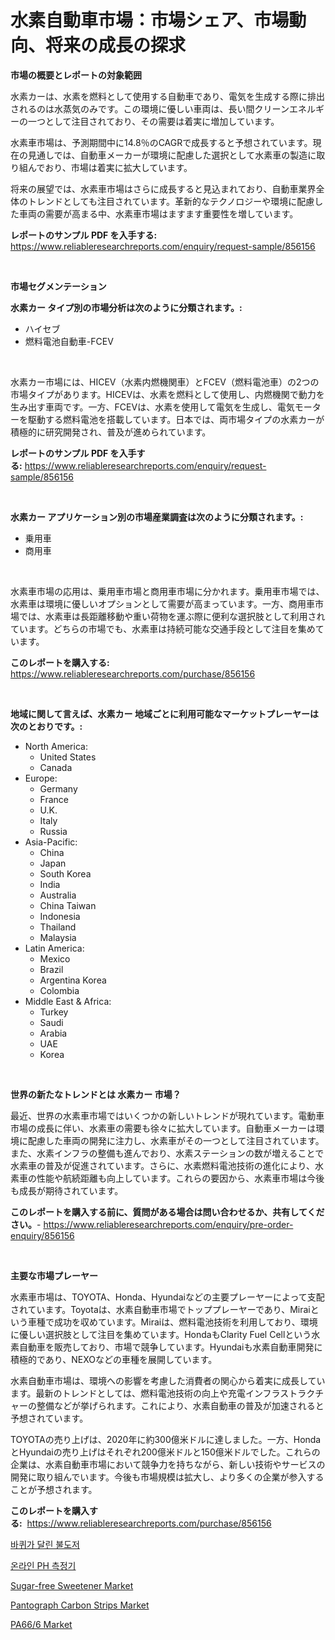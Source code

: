 <p><h1>水素自動車市場：市場シェア、市場動向、将来の成長の探求</h1></p><p><strong>市場の概要とレポートの対象範囲</strong></p>
<p><p>水素カーは、水素を燃料として使用する自動車であり、電気を生成する際に排出されるのは水蒸気のみです。この環境に優しい車両は、長い間クリーンエネルギーの一つとして注目されており、その需要は着実に増加しています。</p><p>水素車市場は、予測期間中に14.8％のCAGRで成長すると予想されています。現在の見通しでは、自動車メーカーが環境に配慮した選択として水素車の製造に取り組んでおり、市場は着実に拡大しています。</p><p>将来の展望では、水素車市場はさらに成長すると見込まれており、自動車業界全体のトレンドとしても注目されています。革新的なテクノロジーや環境に配慮した車両の需要が高まる中、水素車市場はますます重要性を増しています。</p></p>
<p><strong>レポートのサンプル PDF を入手する:</strong> <a href="https://www.reliableresearchreports.com/enquiry/request-sample/856156">https://www.reliableresearchreports.com/enquiry/request-sample/856156</a></p>
<p>&nbsp;</p>
<p><strong>市場セグメンテーション</strong></p>
<p><strong>水素カー タイプ別の市場分析は次のように分類されます。:</strong></p>
<p><ul><li>ハイセブ</li><li>燃料電池自動車-FCEV</li></ul></p>
<p>&nbsp;</p>
<p><p>水素カー市場には、HICEV（水素内燃機関車）とFCEV（燃料電池車）の2つの市場タイプがあります。HICEVは、水素を燃料として使用し、内燃機関で動力を生み出す車両です。一方、FCEVは、水素を使用して電気を生成し、電気モーターを駆動する燃料電池を搭載しています。日本では、両市場タイプの水素カーが積極的に研究開発され、普及が進められています。</p></p>
<p><strong>レポートのサンプル PDF を入手する:</strong>&nbsp;<a href="https://www.reliableresearchreports.com/enquiry/request-sample/856156">https://www.reliableresearchreports.com/enquiry/request-sample/856156</a></p>
<p>&nbsp;</p>
<p><strong> 水素カー アプリケーション別の市場産業調査は次のように分類されます。:</strong></p>
<p><ul><li>乗用車</li><li>商用車</li></ul></p>
<p>&nbsp;</p>
<p><p>水素車市場の応用は、乗用車市場と商用車市場に分かれます。乗用車市場では、水素車は環境に優しいオプションとして需要が高まっています。一方、商用車市場では、水素車は長距離移動や重い荷物を運ぶ際に便利な選択肢として利用されています。どちらの市場でも、水素車は持続可能な交通手段として注目を集めています。</p></p>
<p><strong>このレポートを購入する:</strong>&nbsp; <a href="https://www.reliableresearchreports.com/purchase/856156">https://www.reliableresearchreports.com/purchase/856156</a></p>
<p>&nbsp;</p>
<p><strong>地域に関して言えば、水素カー 地域ごとに利用可能なマーケットプレーヤーは次のとおりです。:</strong></p>
<p><ul>
    <li>
        North America:
        <ul>
            <li>United States</li>
            <li>Canada</li>
        </ul>
    </li>
    <li>
        Europe:
        <ul>
            <li>Germany</li>
            <li>France</li>
            <li>U.K.</li>
            <li>Italy</li>
            <li>Russia</li>
        </ul>
    </li>
    <li>
        Asia-Pacific:
        <ul>
            <li>China</li>
            <li>Japan</li>
            <li>South Korea</li>
            <li>India</li>
            <li>Australia</li>
            <li>China Taiwan</li>
            <li>Indonesia</li>
            <li>Thailand</li>
            <li>Malaysia</li>
        </ul>
    </li>
    <li>
        Latin America:
        <ul>
            <li>Mexico</li>
            <li>Brazil</li>
            <li>Argentina Korea</li>
            <li>Colombia</li>
        </ul>
    </li>
    <li>
        Middle East & Africa:
        <ul>
            <li>Turkey</li>
            <li>Saudi</li>
            <li>Arabia</li>
            <li>UAE</li>
            <li>Korea</li>
        </ul>
    </li>
    </ul></p>
<p>&nbsp;</p>
<p><strong>世界の新たなトレンドとは 水素カー 市場？</strong></p>
<p><p>最近、世界の水素車市場ではいくつかの新しいトレンドが現れています。電動車市場の成長に伴い、水素車の需要も徐々に拡大しています。自動車メーカーは環境に配慮した車両の開発に注力し、水素車がその一つとして注目されています。また、水素インフラの整備も進んでおり、水素ステーションの数が増えることで水素車の普及が促進されています。さらに、水素燃料電池技術の進化により、水素車の性能や航続距離も向上しています。これらの要因から、水素車市場は今後も成長が期待されています。</p></p>
<p><strong>このレポートを購入する前に、質問がある場合は問い合わせるか、共有してください。</strong>- <a href="https://www.reliableresearchreports.com/enquiry/pre-order-enquiry/856156">https://www.reliableresearchreports.com/enquiry/pre-order-enquiry/856156</a></p>
<p>&nbsp;</p>
<p><strong>主要な市場プレーヤー</strong></p>
<p><p>水素車市場は、TOYOTA、Honda、Hyundaiなどの主要プレーヤーによって支配されています。Toyotaは、水素自動車市場でトッププレーヤーであり、Miraiという車種で成功を収めています。Miraiは、燃料電池技術を利用しており、環境に優しい選択肢として注目を集めています。HondaもClarity Fuel Cellという水素自動車を販売しており、市場で競争しています。Hyundaiも水素自動車開発に積極的であり、NEXOなどの車種を展開しています。</p><p>水素自動車市場は、環境への影響を考慮した消費者の関心から着実に成長しています。最新のトレンドとしては、燃料電池技術の向上や充電インフラストラクチャーの整備などが挙げられます。これにより、水素自動車の普及が加速されると予想されています。</p><p>TOYOTAの売り上げは、2020年に約300億米ドルに達しました。一方、HondaとHyundaiの売り上げはそれぞれ200億米ドルと150億米ドルでした。これらの企業は、水素自動車市場において競争力を持ちながら、新しい技術やサービスの開発に取り組んでいます。今後も市場規模は拡大し、より多くの企業が参入することが予想されます。</p></p>
<p><strong>このレポートを購入する:</strong>&nbsp;&nbsp;<a href="https://www.reliableresearchreports.com/purchase/856156">https://www.reliableresearchreports.com/purchase/856156</a></p>
<p><p><a href="https://medium.com/@percyhagernes9778/%ED%9C%A0-%EB%B6%88%EB%8F%84%EC%A0%80-%EC%8B%9C%EC%9E%A5-%EC%8B%9C%EC%9E%A5-%EC%A0%90%EC%9C%A0%EC%9C%A8-%EC%8B%9C%EC%9E%A5-%EB%8F%99%ED%96%A5-%EB%B0%8F-%EB%AF%B8%EB%9E%98-%EC%84%B1%EC%9E%A5-%ED%83%90%EC%83%89-b66ea70391da">바퀴가 달린 불도저</a></p><p><a href="https://github.com/vs10l4sfg5c/Market-Research-Report-List-1/blob/main/46844661425.md">온라인 PH 측정기</a></p><p><a href="https://view.publitas.com/reportprime-1/sugar-free-sweetener-market-size-reflecting-a-forecast-till-2031-market-by-type-by-application-and-by-geography/">Sugar-free Sweetener Market</a></p><p><a href="https://github.com/Krish2023na/Market-Research-Report-List-3/blob/main/pantograph-carbon-strips-market.md">Pantograph Carbon Strips Market</a></p><p><a href="https://issuu.com/reportprime-2/docs/pa666-market-size-2030.pptx">PA66/6 Market</a></p></p>